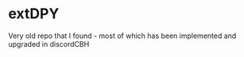 # extDPY
Very old repo that I found - most of which has been implemented and upgraded in discordCBH
